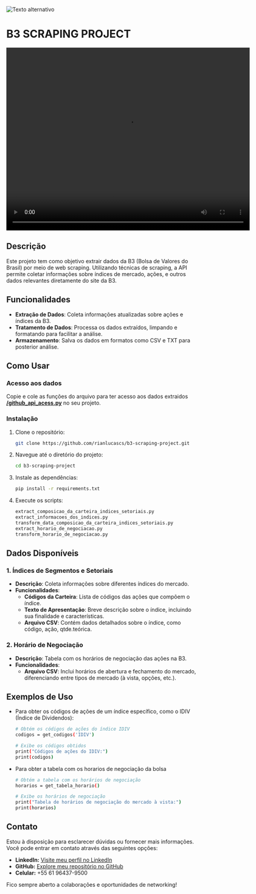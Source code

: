 ![Texto alternativo](https://logodownload.org/wp-content/uploads/2019/08/b3-logo-5.png)

# B3 SCRAPING PROJECT

<video width="640" height="480" controls>
  <source src="https://github.com/rianlucascs/b3-scraping-project/blob/master/empreasas_listadas_demonstracao.mp4" type="video/mp4">
  Seu navegador não suporta a tag de vídeo.
</video>

## Descrição
Este projeto tem como objetivo extrair dados da B3 (Bolsa de Valores do Brasil) por meio de web scraping. Utilizando técnicas de scraping, a API permite coletar informações sobre índices de mercado, ações, e outros dados relevantes diretamente do site da B3.

## Funcionalidades

- **Extração de Dados**: Coleta informações atualizadas sobre ações e índices da B3.
- **Tratamento de Dados**: Processa os dados extraídos, limpando e formatando para facilitar a análise.
- **Armazenamento**: Salva os dados em formatos como CSV e TXT para posterior análise.

## Como Usar

### Acesso aos dados
Copie e cole as funções do arquivo para ter acesso aos dados extraidos **[/github_api_acess.py](https://github.com/rianlucascs/b3-scraping-project/blob/master/github_api_acess.py)** no seu projeto.

### Instalação

1. Clone o repositório:
   ```bash
   git clone https://github.com/rianlucascs/b3-scraping-project.git

2. Navegue até o diretório do projeto:
    ```bash
    cd b3-scraping-project

3. Instale as dependências:
    ```bash
    pip install -r requirements.txt

4. Execute os scripts:
    ```bash
    extract_composicao_da_carteira_indices_setoriais.py
    extract_informacoes_dos_indices.py
    transform_data_composicao_da_carteira_indices_setoriais.py
    extract_horario_de_negociacao.py
    transform_horario_de_negociacao.py

## Dados Disponíveis

### 1. Índices de Segmentos e Setoriais
- **Descrição**: Coleta informações sobre diferentes índices do mercado.
- **Funcionalidades**:
  - **Códigos da Carteira**: Lista de códigos das ações que compõem o índice.
  - **Texto de Apresentação**: Breve descrição sobre o índice, incluindo sua finalidade e características.
  - **Arquivo CSV**: Contém dados detalhados sobre o índice, como código, ação, qtde.teórica.

### 2. Horário de Negociação
- **Descrição**: Tabela com os horários de negociação das ações na B3.
- **Funcionalidades**:
  - **Arquivo CSV**: Inclui horários de abertura e fechamento do mercado, diferenciando entre tipos de mercado (à vista, opções, etc.).

## Exemplos de Uso

- Para obter os códigos de ações de um índice específico, como o IDIV (Índice de Dividendos):
  
  ```bash
  # Obtém os códigos de ações do índice IDIV
  codigos = get_codigos('IDIV')
  
  # Exibe os códigos obtidos
  print("Códigos de ações do IDIV:")
  print(codigos)

- Para obter a tabela com os horarios de negociação da bolsa

  ```bash
  # Obtém a tabela com os horários de negociação
  horarios = get_tabela_horario()

  # Exibe os horários de negociação
  print("Tabela de horários de negociação do mercado à vista:")
  print(horarios)

## Contato

Estou à disposição para esclarecer dúvidas ou fornecer mais informações. Você pode entrar em contato através das seguintes opções:

- **LinkedIn:** [Visite meu perfil no LinkedIn](www.linkedin.com/in/rian-lucas)
- **GitHub:** [Explore meu repositório no GitHub](https://github.com/rianlucascs)
- **Celular:** +55 61 96437-9500


Fico sempre aberto a colaborações e oportunidades de networking!
